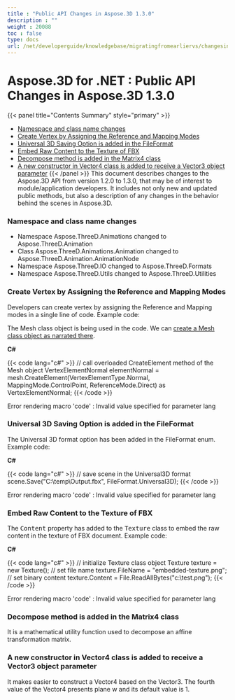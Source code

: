 ```yaml
---
title : "Public API Changes in Aspose.3D 1.3.0" 
description : "" 
weight : 20088 
toc : false
type: docs
url: /net/developerguide/knowledgebase/migratingfromearliervs/changesin1xx/public+api+changes+in+aspose.3d+1.3.0/
---
```


# Aspose.3D for .NET : Public API Changes in Aspose.3D 1.3.0


{{< panel title="Contents Summary" style="primary" >}}
*   [Namespace and class name changes](#namespace-and-class-name-changes)
*   [Create Vertex by Assigning the Reference and Mapping Modes](#create-vertex-by-assigning-the-reference-and-mapping-modes)
*   [Universal 3D Saving Option is added in the FileFormat](#universal-3d-saving-option-is-added-in-the-fileformat)
*   [Embed Raw Content to the Texture of FBX](#embed-raw-content-to-the-texture-of-fbx)
*   [Decompose method is added in the Matrix4 class](#decompose-method-is-added-in-the-matrix4-class)
*   [A new constructor in Vector4 class is added to receive a Vector3 object parameter](#a-new-constructor-in-vector4-class-is-added-to-receive-a-vector3-object-parameter)
{{< /panel >}}
This document describes changes to the Aspose.3D API from version 1.2.0 to 1.3.0, that may be of interest to module/application developers. It includes not only new and updated public methods, but also a description of any changes in the behavior behind the scenes in Aspose.3D.

### Namespace and class name changes

*   Namespace Aspose.ThreeD.Animations changed to Aspose.ThreeD.Animation
*   Class Aspose.ThreeD.Animations.Animation changed to Aspose.ThreeD.Animation.AnimationNode
*   Namespace Aspose.ThreeD.IO changed to Aspose.ThreeD.Formats
*   Namespace Aspose.ThreeD.Utils changed to Aspose.ThreeD.Utilities

### Create Vertex by Assigning the Reference and Mapping Modes

Developers can create vertex by assigning the Reference and Mapping modes in a single line of code. Example code:

The Mesh class object is being used in the code. We can [create a Mesh class object as narrated there](/pages/createpage.action?spaceKey=3dnet&title=Create+a+3D+Cube+Mesh&linkCreation=true&fromPageId=19923253).

**C#**

{{< code lang="c#" >}}
// call overloaded CreateElement method of the Mesh object
VertexElementNormal elementNormal = mesh.CreateElement(VertexElementType.Normal, MappingMode.ControlPoint, ReferenceMode.Direct) as VertexElementNormal;
{{< /code >}}

Error rendering macro 'code' : Invalid value specified for parameter lang

### Universal 3D Saving Option is added in the FileFormat

The Universal 3D format option has been added in the FileFormat enum. Example code:

**C#**

{{< code lang="c#" >}}
// save scene in the Universal3D format
scene.Save("C:\\temp\\Output.fbx", FileFormat.Universal3D);
{{< /code >}}

Error rendering macro 'code' : Invalid value specified for parameter lang

### Embed Raw Content to the Texture of FBX

The <tt>Content</tt> property has added to the <tt>Texture</tt> class to embed the raw content in the texture of FBX document. Example code:

**C#**

{{< code lang="c#" >}}
// initialize Texture class object
Texture texture = new Texture();
// set file name
texture.FileName = "embedded-texture.png";
// set binary content
texture.Content = File.ReadAllBytes("c:\\test.png");
{{< /code >}}

Error rendering macro 'code' : Invalid value specified for parameter lang

### Decompose method is added in the Matrix4 class

It is a mathematical utility function used to decompose an affine transformation matrix.

### A new constructor in Vector4 class is added to receive a Vector3 object parameter

It makes easier to construct a Vector4 based on the Vector3. The fourth value of the Vector4 presents plane w and its default value is 1.


